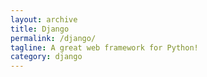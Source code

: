```yaml
---
layout: archive
title: Django
permalink: /django/
tagline: A great web framework for Python!
category: django
---
```

